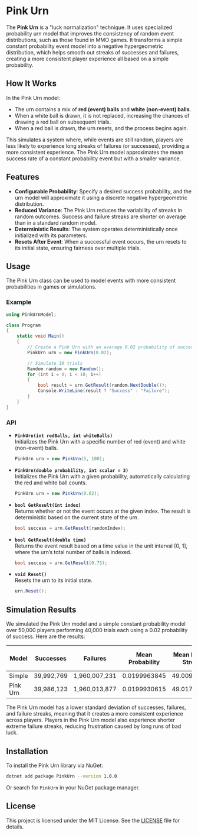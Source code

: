 # Pink Urn

The **Pink Urn** is a "luck normalization" technique. It uses specialized probability urn model that improves the consistency of random event distributions, such as those found in MMO games. It transforms a simple constant probability event model into a negative hypergeometric distribution, which helps smooth out streaks of successes and failures, creating a more consistent player experience all based on a simple probability.

## How It Works

In the Pink Urn model:

- The urn contains a mix of **red (event) balls** and **white (non-event) balls**.
- When a white ball is drawn, it is not replaced, increasing the chances of drawing a red ball on subsequent trials.
- When a red ball is drawn, the urn resets, and the process begins again.

This simulates a system where, while events are still random, players are less likely to experience long streaks of failures (or successes), providing a more consistent experience. The Pink Urn model approximates the mean success rate of a constant probability event but with a smaller variance.

## Features

- **Configurable Probability**: Specify a desired success probability, and the urn model will approximate it using a discrete negative hypergeometric distribution.
- **Reduced Variance**: The Pink Urn reduces the variability of streaks in random outcomes. Success and failure streaks are shorter on average than in a standard random model.
- **Deterministic Results**: The system operates deterministically once initialized with its parameters.
- **Resets After Event**: When a successful event occurs, the urn resets to its initial state, ensuring fairness over multiple trials.

## Usage

The Pink Urn class can be used to model events with more consistent probabilities in games or simulations.

### Example

```csharp
using PinkUrnModel;

class Program
{
    static void Main()
    {
        // Create a Pink Urn with an average 0.02 probability of success
        PinkUrn urn = new PinkUrn(0.02);

        // Simulate 10 trials
        Random random = new Random();
        for (int i = 0; i < 10; i++)
        {
            bool result = urn.GetResult(random.NextDouble());
            Console.WriteLine(result ? "Success" : "Failure");
        }
    }
}
```

### API

- **`PinkUrn(int redBalls, int whiteBalls)`**  
  Initializes the Pink Urn with a specific number of red (event) and white (non-event) balls.

  ```csharp
  PinkUrn urn = new PinkUrn(5, 100);
  ```

- **`PinkUrn(double probability, int scalar = 3)`**  
  Initializes the Pink Urn with a given probability, automatically calculating the red and white ball counts.

  ```csharp
  PinkUrn urn = new PinkUrn(0.02);
  ```

- **`bool GetResult(int index)`**  
  Returns whether or not the event occurs at the given index. The result is deterministic based on the current state of the urn.

  ```csharp
  bool success = urn.GetResult(randomIndex);
  ```

- **`bool GetResult(double time)`**  
  Returns the event result based on a time value in the unit interval [0, 1], where the urn’s total number of balls is indexed.

  ```csharp
  bool success = urn.GetResult(0.75);
  ```

- **`void Reset()`**  
  Resets the urn to its initial state.

  ```csharp
  urn.Reset();
  ```

## Simulation Results

We simulated the Pink Urn model and a simple constant probability model over 50,000 players performing 40,000 trials each using a 0.02 probability of success. Here are the results:

| Model    | Successes  | Failures      | Mean Probability | Mean Failure Streak | Failure Streak Std. Dev. | Best Failure Streak |
| -------- | ---------- | ------------- | ---------------- | ------------------- | ------------------------ | ------------------- |
| Simple   | 39,992,769 | 1,960,007,231 | 0.0199963845     | 49.00904038         | 49.44142142              | 988                 |
| Pink Urn | 39,986,123 | 1,960,013,877 | 0.0199930615     | 49.01735227         | 34.99427645              | 147                 |

The Pink Urn model has a lower standard deviation of successes, failures, and failure streaks, meaning that it creates a more consistent experience across players. Players in the Pink Urn model also experience shorter extreme failure streaks, reducing frustration caused by long runs of bad luck.

## Installation

To install the Pink Urn library via NuGet:

```bash
dotnet add package PinkUrn --version 1.0.0
```

Or search for `PinkUrn` in your NuGet package manager.

## License

This project is licensed under the MIT License. See the [LICENSE](LICENSE) file for details.
